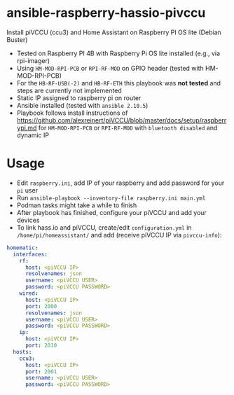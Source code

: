 # ansible-raspberry-hassio-pivccu
Install piVCCU (ccu3) and Home Assistant on Raspberry PI OS lite (Debian Buster)
+ Tested on Raspberry PI 4B with Raspberry Pi OS lite installed (e.g., via rpi-imager)
+ Using `HM-MOD-RPI-PCB` or `RPI-RF-MOD` on GPIO header (tested with HM-MOD-RPI-PCB)
+ For the `HB-RF-USB(-2)` and `HB-RF-ETH` this playbook was **not tested** and steps are currently not implemented
+ Static IP assigned to raspberry pi on router
+ Ansible installed (tested with `ansible 2.10.5`)
+ Playbook follows install instructions of https://github.com/alexreinert/piVCCU/blob/master/docs/setup/raspberrypi.md for `HM-MOD-RPI-PCB` or `RPI-RF-MOD` with `bluetooth disabled` and dynamic IP

# Usage
+ Edit `raspberry.ini`, add IP of your raspberry and add password for your `pi` user
+ Run `ansible-playbook --inventory-file raspberry.ini main.yml`
+ Podman tasks might take a while to finish
+ After playbook has finished, configure your piVCCU and add your devices
+ To link hass.io and piVCCU, create/edit `configuration.yml` in `/home/pi/homeassistant/` and add (receive piVCCU IP via `pivccu-info`):
```yaml
homematic:
  interfaces:
    rf:
      host: <piVCCU IP>
      resolvenames: json
      username: <piVCCU USER>
      password: <piVCCU PASSWORD>
    wired:
      host: <piVCCU IP>
      port: 2000
      resolvenames: json
      username: <piVCCU USER>
      password: <piVCCU PASSWORD>
    ip:
      host: <piVCCU IP>
      port: 2010
  hosts:
    ccu3:
      host: <piVCCU IP>
      port: 2001
      username: <piVCCU USER>
      password: <piVCCU PASSWORD>
```
